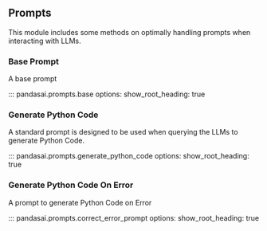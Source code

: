 ## Prompts

This module includes some methods on optimally handling prompts when interacting with LLMs.

### Base Prompt

A base prompt

::: pandasai.prompts.base
options:
show_root_heading: true

### Generate Python Code

A standard prompt is designed to be used when querying the LLMs to generate Python Code.

::: pandasai.prompts.generate_python_code
options:
show_root_heading: true

### Generate Python Code On Error

A prompt to generate Python Code on Error

::: pandasai.prompts.correct_error_prompt
options:
show_root_heading: true
